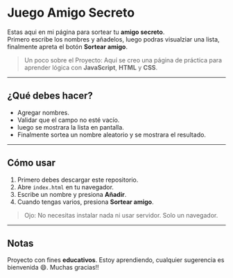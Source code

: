 # Juego Amigo Secreto

Estas aqui en mi página para sortear tu **amigo secreto**.  
Primero escribe los nombres y añadelos, luego podras visualziar una lista, finalmente apreta el botón **Sortear amigo**.

> Un poco sobre el Proyecto: Aquí se creo una página de práctica para aprender lógica con **JavaScript**, **HTML** y **CSS**.

---

## ¿Qué debes hacer?

- Agregar nombres.
- Validar que el campo no esté vacío.
- luego se mostrara la lista en pantalla.
- Finalmente sortea un nombre aleatorio y se mostrara el resultado.

---

## Cómo usar

1. Primero debes descargar este repositorio.
2. Abre `index.html` en tu navegador.
3. Escribe un nombre y presiona **Añadir**.
4. Cuando tengas varios, presiona **Sortear amigo**.

> Ojo: No necesitas instalar nada ni usar servidor. Solo un navegador.

---
## Notas

Proyecto con fines **educativos**. Estoy aprendiendo, cualquier sugerencia es bienvenida 😄. Muchas gracias!!
